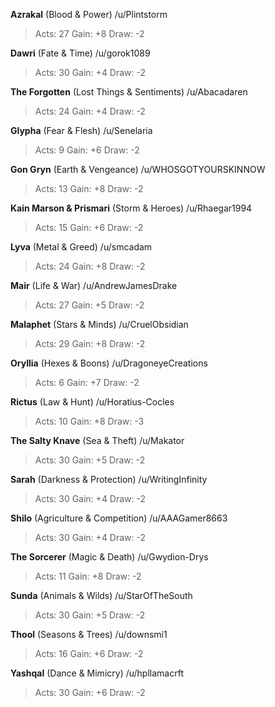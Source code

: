 **Azrakal** (Blood & Power) /u/Plintstorm 
> Acts: 27 Gain: +8 Draw: -2

**Dawri** (Fate & Time) /u/gorok1089 
> Acts: 30 Gain: +4 Draw: -2

**The Forgotten** (Lost Things & Sentiments) /u/Abacadaren 
> Acts: 24 Gain: +4 Draw: -2

**Glypha** (Fear & Flesh) /u/Senelaria 
> Acts: 9 Gain: +6 Draw: -2

**Gon Gryn** (Earth & Vengeance) /u/WHOSGOTYOURSKINNOW 
> Acts: 13 Gain: +8 Draw: -2

**Kain Marson & Prismari** (Storm & Heroes) /u/Rhaegar1994 
> Acts: 15 Gain: +6 Draw: -2

**Lyva** (Metal & Greed) /u/smcadam 
> Acts: 24 Gain: +8 Draw: -2

**Mair** (Life & War) /u/AndrewJamesDrake 
> Acts: 27 Gain: +5 Draw: -2

**Malaphet** (Stars & Minds) /u/CruelObsidian 
> Acts: 29 Gain: +8 Draw: -2

**Oryllia** (Hexes & Boons) /u/DragoneyeCreations 
> Acts: 6 Gain: +7 Draw: -2

**Rictus** (Law & Hunt) /u/Horatius-Cocles 
> Acts: 10 Gain: +8 Draw: -3

**The Salty Knave** (Sea & Theft) /u/Makator 
> Acts: 30 Gain: +5 Draw: -2

**Sarah** (Darkness & Protection) /u/WritingInfinity 
> Acts: 30 Gain: +4 Draw: -2

**Shilo** (Agriculture & Competition) /u/AAAGamer8663 
> Acts: 30 Gain: +4 Draw: -2

**The Sorcerer** (Magic & Death) /u/Gwydion-Drys 
> Acts: 11 Gain: +8 Draw: -2

**Sunda** (Animals & Wilds) /u/StarOfTheSouth 
> Acts: 30 Gain: +5 Draw: -2

**Thool** (Seasons & Trees) /u/downsmi1 
> Acts: 16 Gain: +6 Draw: -2

**Yashqal** (Dance & Mimicry) /u/hpllamacrft 
> Acts: 30 Gain: +6 Draw: -2
